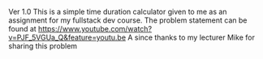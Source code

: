 Ver 1.0
This is a simple time duration calculator given to me as an assignment for my fullstack dev course.
The problem statement can be found at https://www.youtube.com/watch?v=PJF_5VGUa_Q&feature=youtu.be
A since thanks to my lecturer Mike for sharing this problem
